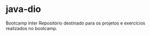 # java-dio
Bootcamp Inter
Repositório destinado para os projetos e exercícios realizados no bootcamp. 
